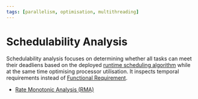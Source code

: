 ```yaml
---
tags: [parallelism, optimisation, multithreading]
---
```


# Schedulability Analysis

Schedulability analysis focuses on determining whether all tasks can meet their
deadliens based on the deployed [runtime scheduling algorithm](202404232247.md)
while at the same time optimising processor utilisation. It inspects temporal
requirements instead of [Functional Requirement](202303251342.md).

- [Rate Monotonic Analysis (RMA)](202407151214.md)
